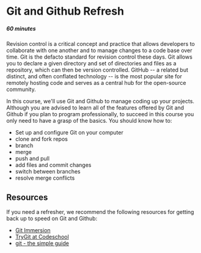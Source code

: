 [//]: <> (author: Benjamin White)
[//]: <> (type: challenge)
[//]: <> (time: 60)

# Git and Github Refresh
##### 60 minutes

Revision control is a critical concept and practice that allows developers to collaborate with one another and to manage changes to a code base over time. Git is the defacto standard for revision control these days. Git allows you to declare a given directory and set of directories and files as a repository, which can then be version controlled. GitHub -- a related but distinct, and often conflated technology -- is the most popular site for remotely hosting code and serves as a central hub for the open-source community. 

In this course, we'll use Git and Github to manage coding up your projects. Although you are advised to learn all of the features offered by Git and Github if you plan to program professionally, to succeed in this course you only need to have a grasp of the basics. You should know how to:

*   Set up and configure Git on your computer
*   clone and fork repos
*   branch
*   merge
*   push and pull
*   add files and commit changes
*   switch between branches
*   resolve merge conflicts

## Resources

If you need a refresher, we recommend the following resources for getting back up to speed on Git and Github:

*   [Git Immersion](http://gitimmersion.com/)
*   [TryGit at Codeschool](http://try.github.io/)
*   [git - the simple guide](http://rogerdudler.github.io/git-guide/)

